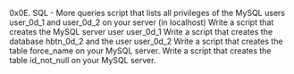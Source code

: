 0x0E. SQL - More queries script that lists all privileges of the MySQL users user_0d_1 and user_0d_2 on your server (in localhost) Write a script that creates the MySQL server user user_0d_1 Write a script that creates the database hbtn_0d_2 and the user user_0d_2 Write a script that creates the table force_name on your MySQL server. Write a script that creates the table id_not_null on your MySQL server.
